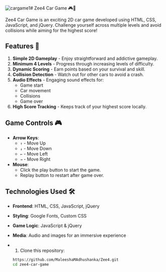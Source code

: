 ![cargame1](https://github.com/user-attachments/assets/cc72b678-d269-4b73-94dd-53e22f3b0eeb)# Zee4 Car Game 🎮🚗

Zee4 Car Game is an exciting 2D car game developed using HTML, CSS, JavaScript, and jQuery. Challenge yourself across multiple levels and avoid collisions while aiming for the highest score!

## Features 🚀

1. **Simple 2D Gameplay** - Enjoy straightforward and addictive gameplay.
2. **Minimum 4 Levels** - Progress through increasing levels of difficulty.
3. **Dynamic Scoring** - Earn points based on your survival and skill.
4. **Collision Detection** - Watch out for other cars to avoid a crash.
5. **Audio Effects** - Engaging sound effects for:
   - Game start
   - Car movement
   - Collisions
   - Game over
6. **High Score Tracking** - Keeps track of your highest score locally.




## Game Controls 🎮

- **Arrow Keys**:
  - `↑` - Move Up
  - `↓` - Move Down
  - `←` - Move Left
  - `→` - Move Right
- **Mouse**:
  - Click the play button to start the game.
  - Replay button to restart after game over.

## Technologies Used 🛠️

- **Frontend**: HTML, CSS, JavaScript, jQuery
- **Styling**: Google Fonts, Custom CSS
- **Game Logic**: JavaScript & jQuery
- **Media**: Audio and images for an immersive experience

- 1. Clone this repository:
   ```bash
   https://github.com/MaleeshaMAdhushanka/Zee4.git
   cd zee4-car-game


